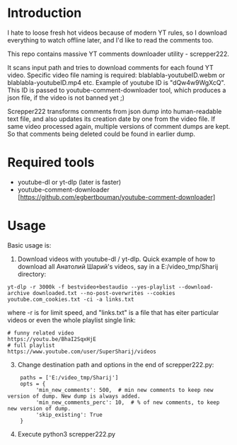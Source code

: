 # Introduction

I hate to loose fresh hot videos because of modern YT rules, so I download everything to watch offline later, and I'd like to read the comments too.

This repo contains massive YT comments downloader utility - screpper222.

It scans input path and tries to download comments for each found YT video. Specific video file naming is required: blablabla-youtubeID.webm or blablabla-youtubeID.mp4 etc.
Example of youtube ID is "dQw4w9WgXcQ". This ID is passed to youtube-comment-downloader tool, which produces a json file, if the video is not banned yet ;)

Screpper222 transforms comments from json dump into human-readable text file, and also updates its creation date by one from the video file.
If same video processed again, multiple versions of comment dumps are kept. So that comments being deleted could be found in earlier dump.

# Required tools

* youtube-dl or yt-dlp (later is faster) 
* youtube-comment-downloader [https://github.com/egbertbouman/youtube-comment-downloader]

# Usage

Basic usage is:
1. Download videos with youtube-dl / yt-dlp. Quick example of how to download all Анатолий Шарий's videos, say in a E:/video_tmp/Sharij directory:
```
yt-dlp -r 3000k -f bestvideo+bestaudio --yes-playlist --download-archive downloaded.txt --no-post-overwrites --cookies youtube.com_cookies.txt -ci -a links.txt 
```
where -r is for limit speed, and "links.txt" is a file that has eiter particular videos or even the whole playlist single link:
```
# funny related video
https://youtu.be/BhaI2SqxHjE
# full playlist
https://www.youtube.com/user/SuperSharij/videos
```

3. Change destination path and options in the end of screpper222.py:
```
    paths = ['E:/video_tmp/Sharij']
    opts = {
         'min_new_comments': 500,  # min new comments to keep new version of dump. New dump is always added.
         'min_new_comments_perc': 10,  # % of new comments, to keep new version of dump.
         'skip_existing': True
    }
```
4. Execute
   python3 screpper222.py 
